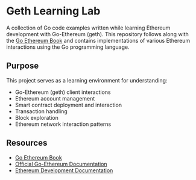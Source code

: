 # Geth Learning Lab

A collection of Go code examples written while learning Ethereum development with Go-Ethereum (geth). This repository follows along with the [Go Ethereum Book](https://goethereumbook.org/) and contains implementations of various Ethereum interactions using the Go programming language.

## Purpose

This project serves as a learning environment for understanding:
- Go-Ethereum (geth) client interactions  
- Ethereum account management
- Smart contract deployment and interaction
- Transaction handling
- Block exploration
- Ethereum network interaction patterns

## Resources

- [Go Ethereum Book](https://goethereumbook.org/)
- [Official Go-Ethereum Documentation](https://geth.ethereum.org/docs)
- [Ethereum Development Documentation](https://ethereum.org/developers)